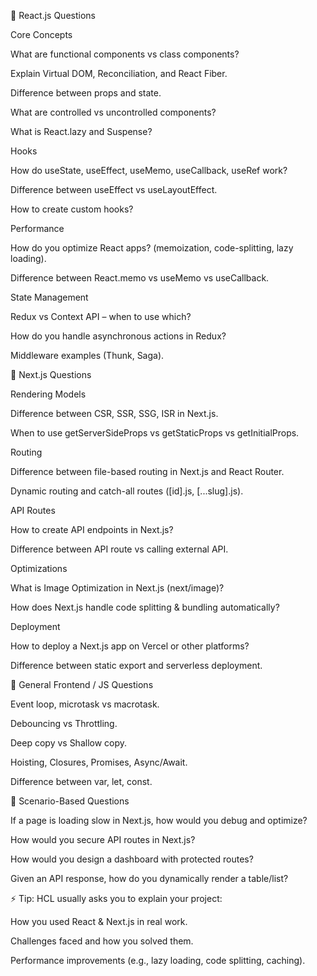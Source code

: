 🔹 React.js Questions

Core Concepts

What are functional components vs class components?

Explain Virtual DOM, Reconciliation, and React Fiber.

Difference between props and state.

What are controlled vs uncontrolled components?

What is React.lazy and Suspense?

Hooks

How do useState, useEffect, useMemo, useCallback, useRef work?

Difference between useEffect vs useLayoutEffect.

How to create custom hooks?

Performance

How do you optimize React apps? (memoization, code-splitting, lazy loading).

Difference between React.memo vs useMemo vs useCallback.

State Management

Redux vs Context API – when to use which?

How do you handle asynchronous actions in Redux?

Middleware examples (Thunk, Saga).

🔹 Next.js Questions

Rendering Models

Difference between CSR, SSR, SSG, ISR in Next.js.

When to use getServerSideProps vs getStaticProps vs getInitialProps.

Routing

Difference between file-based routing in Next.js and React Router.

Dynamic routing and catch-all routes ([id].js, [...slug].js).

API Routes

How to create API endpoints in Next.js?

Difference between API route vs calling external API.

Optimizations

What is Image Optimization in Next.js (next/image)?

How does Next.js handle code splitting & bundling automatically?

Deployment

How to deploy a Next.js app on Vercel or other platforms?

Difference between static export and serverless deployment.

🔹 General Frontend / JS Questions

Event loop, microtask vs macrotask.

Debouncing vs Throttling.

Deep copy vs Shallow copy.

Hoisting, Closures, Promises, Async/Await.

Difference between var, let, const.

🔹 Scenario-Based Questions

If a page is loading slow in Next.js, how would you debug and optimize?

How would you secure API routes in Next.js?

How would you design a dashboard with protected routes?

Given an API response, how do you dynamically render a table/list?

⚡ Tip: HCL usually asks you to explain your project:

How you used React & Next.js in real work.

Challenges faced and how you solved them.

Performance improvements (e.g., lazy loading, code splitting, caching).
